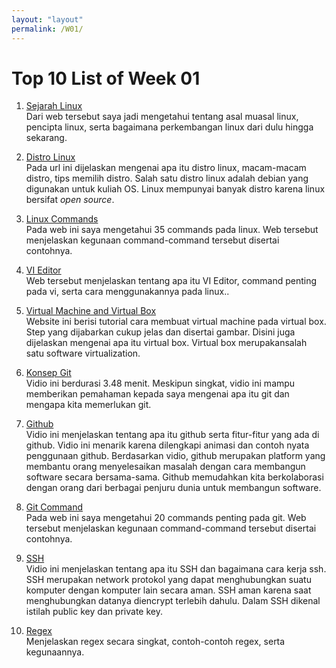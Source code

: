 ```yaml
---
layout: "layout"
permalink: /W01/
---
```


# Top 10 List of Week 01

1. [Sejarah Linux](https://www.belajarlinux.org/sejarah-linux/)</br>
Dari web tersebut saya jadi mengetahui tentang asal muasal linux, pencipta linux, serta
bagaimana perkembangan linux dari dulu hingga sekarang.

2. [Distro Linux](https://www.belajarlinux.org/memilih-distro-linux-yang-tepat-untuk-memulai-belajar-linux/)<br>
Pada url ini dijelaskan mengenai apa itu distro linux, macam-macam distro, tips memilih distro. 
Salah satu distro linux adalah debian yang digunakan untuk kuliah OS. Linux mempunyai banyak distro
karena linux bersifat <i>open source</i>.

3. [Linux Commands](https://www.hostinger.com/tutorials/linux-commands)<br>
Pada web ini saya mengetahui 35 commands pada linux. Web tersebut menjelaskan kegunaan command-command
tersebut disertai contohnya.

4. [VI Editor](https://www.guru99.com/the-vi-editor.html)<br>
Web tersebut menjelaskan tentang apa itu VI Editor, command  penting pada vi, serta cara menggunakannya
pada linux..

5. [Virtual Machine and Virtual Box](https://www.pcgamer.com/virtualbox-tutorial/)<br>
Website ini berisi tutorial cara membuat virtual machine pada virtual box. Step yang dijabarkan cukup
jelas dan disertai gambar. Disini juga dijelaskan mengenai apa itu virtual box. Virtual box merupakansalah satu software virtualization.

6. [Konsep Git](https://www.youtube.com/watch?v=uUuTYDg9XoI)<br>
Vidio ini berdurasi 3.48 menit. Meskipun singkat, vidio ini mampu memberikan pemahaman kepada saya mengenai 
apa itu git dan mengapa kita memerlukan git.

7. [Github](https://www.youtube.com/watch?v=w3jLJU7DT5E)<br>
Vidio ini menjelaskan tentang apa itu github serta fitur-fitur yang ada di github. Vidio ini menarik karena
dilengkapi animasi dan contoh nyata penggunaan github. Berdasarkan vidio,
github merupakan platform yang membantu orang menyelesaikan masalah dengan cara membangun software secara
bersama-sama. Github memudahkan kita berkolaborasi dengan orang dari berbagai penjuru dunia untuk membangun
software.

8. [Git Command](https://dzone.com/articles/top-20-git-commands-with-examples)<br>
Pada web ini saya mengetahui 20 commands penting pada git. Web tersebut menjelaskan kegunaan command-command                                                                tersebut disertai contohnya.
  
9. [SSH](https://www.youtube.com/watch?v=z7jVOenqFYk)<br>
Vidio ini menjelaskan tentang apa itu SSH dan bagaimana cara kerja ssh. SSH merupakan network protokol yang dapat
menghubungkan suatu komputer dengan komputer lain secara aman. SSH aman karena saat menghubungkan datanya
diencrypt terlebih dahulu. Dalam SSH dikenal istilah public key dan private key.

10. [Regex](https://www.youtube.com/watch?v=sXQxhojSdZM)<br>
Menjelaskan regex secara singkat, contoh-contoh regex, serta kegunaannya.
